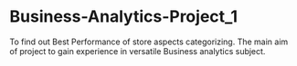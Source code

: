 # Business-Analytics-Project_1
To find out Best Performance of store aspects categorizing. The main aim of project to gain experience in versatile Business analytics subject.
